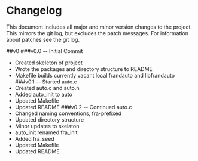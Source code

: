 # Changelog
This document includes all major and minor version changes to the project.  This mirrors the git log, but excludes the patch messages.  For information about patches see the git log.

##v0
###v0.0 -- Initial Commit
  * Created skeleton of project
  * Wrote the packages and directory structure to README
  * Makefile builds currently vacant local frandauto and libfrandauto
###v0.1 -- Started auto.c
  * Created auto.c and auto.h
  * Added auto\_init to auto
  * Updated Makefile
  * Updated README
###v0.2 -- Continued auto.c
  * Changed naming conventions, fra-prefixed  
  * Updated directory structure
  * Minor updates to skelaton
  * auto\_init renamed fra\_init
  * Added fra\_seed
  * Updated Makefile
  * Updated README

<!-- vim : set ts=2 sw=2 et syn=markdown : -->
